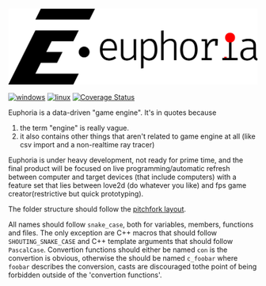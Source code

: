 ![euphoria logo](data/branding/euphoria-logo-1280.png)

[![windows](https://github.com/madeso/euphoria/workflows/windows/badge.svg?branch=master)](https://github.com/madeso/euphoria/actions?query=workflow%3Awindows)
[![linux](https://github.com/madeso/euphoria/workflows/linux/badge.svg?branch=master)](https://github.com/madeso/euphoria/actions?query=workflow%3Alinux)
[![Coverage Status](https://coveralls.io/repos/github/madeso/euphoria/badge.svg?branch=master)](https://coveralls.io/github/madeso/euphoria?branch=master)

Euphoria is a data-driven "game engine". It's in quotes because

1. the term "engine" is really vague.
2. it also contains other things that aren't related to game engine at all (like csv import and a non-realtime ray tracer)

Euphoria is under heavy development, not ready for prime time, and the final product will be focused on live programming/automatic refresh between computer and target devices (that include computers) with a feature set that lies between love2d (do whatever you like) and fps game creator(restrictive but quick prototyping).

The folder structure should follow the [pitchfork layout](https://github.com/vector-of-bool/pitchfork).

All names should follow `snake_case`, both for variables, members, functions and files. The only exception are C++ macros that should follow `SHOUTING_SNAKE_CASE` and C++ template arguments that should follow `PascalCase`. Convertion functions should either be named `con` is the convertion is obvious, otherwise the should be named `c_foobar` where `foobar` describes the conversion, casts are discouraged tothe point of being forbidden outside of the 'convertion functions'.
